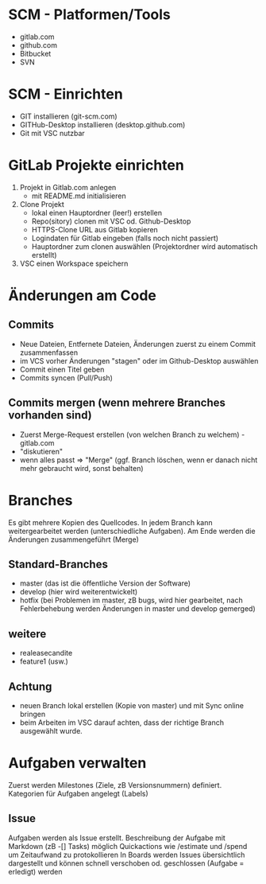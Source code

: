 # SCM - Platformen/Tools
- gitlab.com
- github.com
- Bitbucket
- SVN

# SCM - Einrichten
- GIT installieren (git-scm.com)
- GITHub-Desktop installieren (desktop.github.com)
- Git mit VSC nutzbar

# GitLab Projekte einrichten

1. Projekt in Gitlab.com anlegen
    - mit README.md initialisieren
2. Clone Projekt
    - lokal einen Hauptordner (leer!) erstellen
    - Repo(sitory) clonen mit VSC od. Github-Desktop
    - HTTPS-Clone URL aus Gitlab kopieren
    - Logindaten für Gitlab eingeben (falls noch nicht passiert)
    - Hauptordner zum clonen auswählen (Projektordner wird automatisch erstellt)
3. VSC einen Workspace speichern

# Änderungen am Code
## Commits
- Neue Dateien, Entfernete Dateien, Änderungen zuerst zu einem Commit zusammenfassen
- im VCS vorher Änderungen "stagen" oder im Github-Desktop auswählen
- Commit einen Titel geben 
- Commits syncen (Pull/Push)

## Commits mergen (wenn mehrere Branches vorhanden sind)
- Zuerst Merge-Request erstellen (von welchen Branch zu welchem) - gitlab.com
- "diskutieren"
- wenn alles passt => "Merge" (ggf. Branch löschen, wenn er danach nicht mehr gebraucht wird, sonst behalten)

# Branches

Es gibt mehrere Kopien des Quellcodes.
In jedem Branch kann weitergearbeitet werden (unterschiedliche Aufgaben).
Am Ende werden die Änderungen zusammengeführt (Merge)

## Standard-Branches

- master (das ist die öffentliche Version der Software)
- develop (hier wird weiterentwickelt)
- hotfix (bei Problemen im master, zB bugs, wird hier gearbeitet, nach Fehlerbehebung werden Änderungen in master und develop gemerged)

## weitere 
- realeasecandite
- feature1 (usw.)

## Achtung
- neuen Branch lokal erstellen (Kopie von master) und mit Sync online bringen
- beim Arbeiten im VSC darauf achten, dass der richtige Branch ausgewählt wurde.

# Aufgaben verwalten
Zuerst werden Milestones (Ziele, zB Versionsnummern) definiert.
Kategorien für Aufgaben angelegt (Labels)

## Issue
Aufgaben werden als Issue erstellt.
Beschreibung der Aufgabe mit Markdown (zB -[] Tasks) möglich
Quickactions wie /estimate und /spend um Zeitaufwand zu protokollieren
In Boards werden Issues übersichtlich dargestellt und können schnell verschoben od. geschlossen (Aufgabe = erledigt) werden